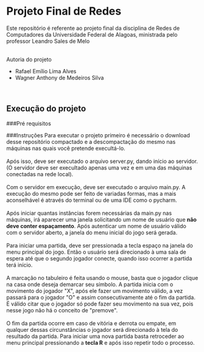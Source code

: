 # Projeto Final de Redes

Este repositório é referente ao projeto final 
da disciplina de Redes de Computadores da 
Universidade Federal de Alagoas, ministrada 
pelo professor Leandro Sales de Melo

<br>
Autoria do projeto

- Rafael Emílio Lima Alves
- Wagner Anthony de Medeiros Silva
<br>

## Execução do projeto

###Pré requisitos

###Instruções
Para executar o projeto primeiro é necessário o 
download desse repositório compactado e a descompactação
do mesmo nas máquinas nas quais você pretende execultá-lo.
<br><br>
Após isso, deve ser executado o arquivo server.py, dando início
ao servidor. (O servidor deve ser execultado apenas uma vez e 
em uma das máquinas conectadas na rede local).
<br><br>
Com o servidor em execução, deve ser executado o arquivo main.py.
A execução do mesmo pode ser feito de variadas formas, mas a mais 
aconselhável é através do terminal ou de uma IDE como o pycharm.
<br><br>
Após iniciar quantas instâncias forem necessárias da main.py 
nas máquinas, irá aparecer uma janela solicitando um nome de usuário
que **não deve conter espaçamento**. Após autenticar um nome de usuário
válido com o servidor aberto, a janela do menu inicial do jogo será gerada.
<br><br>
Para iniciar uma partida, deve ser pressionada a tecla espaço na janela
do menu principal do jogo. Então o usuário será direcionado à uma sala de
espera até que o segundo jogador conecte, quando isso ocorrer a partida
terá início. 
<br><br>
A marcação no tabuleiro é feita usando o mouse, basta que o jogador clique
na casa onde deseja demarcar seu símbolo. A partida inicia com o movimento 
do jogador "X", após ele fazer um movimento válido, a vez passará para o 
jogador "O" e assim consecutivamente até o fim da partida. É válido citar
que o jogador só pode fazer seu movimento na sua vez, pois nesse jogo não há
o conceito de "premove".
<br><br>
O fim da partida ocorre em caso de vitória e derrota ou empate, em qualquer
dessas circunstâncias o jogador será direcionado à tela do resultado da partida.
Para iniciar uma nova partida basta retroceder ao menu principal pressionando 
a **tecla R** e após isso repetir todo o processo.




